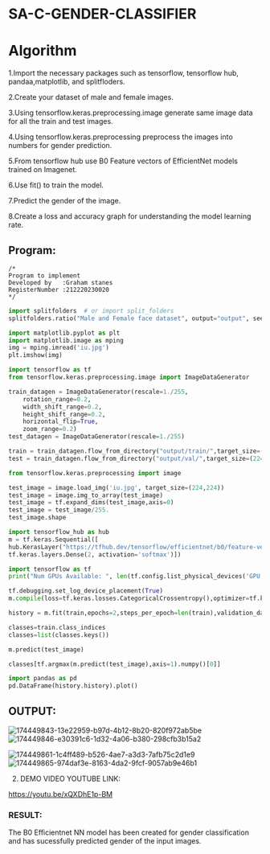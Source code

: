 # SA-C-GENDER-CLASSIFIER
# Algorithm
1.Import the necessary packages such as tensorflow, tensorflow hub, pandaa,matplotlib, and splitfloders.

2.Create your dataset of male and female images.

3.Using tensorflow.keras.preprocessing.image generate same image data for all the train and test images.

4.Using tensorflow.keras.preprocessing preprocess the images into numbers for gender prediction.

5.From tensorflow hub use B0 Feature vectors of EfficientNet models trained on Imagenet.

6.Use fit() to train the model.

7.Predict the gender of the image.

8.Create a loss and accuracy graph for understanding the model learning rate.

## Program:
```
/*
Program to implement 
Developed by   :Graham stanes
RegisterNumber :212220230020
*/
```
```python
import splitfolders  # or import split_folders
splitfolders.ratio("Male and Female face dataset", output="output", seed=1337, ratio=(.9, .1), group_prefix=None) # default values

import matplotlib.pyplot as plt
import matplotlib.image as mping
img = mping.imread('iu.jpg')
plt.imshow(img)

import tensorflow as tf
from tensorflow.keras.preprocessing.image import ImageDataGenerator

train_datagen = ImageDataGenerator(rescale=1./255,
    rotation_range=0.2,
    width_shift_range=0.2,
    height_shift_range=0.2,
    horizontal_flip=True,
    zoom_range=0.2)
test_datagen = ImageDataGenerator(rescale=1./255)

train = train_datagen.flow_from_directory("output/train/",target_size=(224,224),seed=42,batch_size=32,class_mode="categorical")
test = train_datagen.flow_from_directory("output/val/",target_size=(224,224),seed=42,batch_size=32,class_mode="categorical")

from tensorflow.keras.preprocessing import image

test_image = image.load_img('iu.jpg', target_size=(224,224))
test_image = image.img_to_array(test_image)
test_image = tf.expand_dims(test_image,axis=0)
test_image = test_image/255.
test_image.shape

import tensorflow_hub as hub
m = tf.keras.Sequential([
hub.KerasLayer("https://tfhub.dev/tensorflow/efficientnet/b0/feature-vector/1"),
tf.keras.layers.Dense(2, activation='softmax')])

import tensorflow as tf
print("Num GPUs Available: ", len(tf.config.list_physical_devices('GPU')))

tf.debugging.set_log_device_placement(True)
m.compile(loss=tf.keras.losses.CategoricalCrossentropy(),optimizer=tf.keras.optimizers.Adam(),metrics=["accuracy"])

history = m.fit(train,epochs=2,steps_per_epoch=len(train),validation_data=test,validation_steps=len(test))

classes=train.class_indices
classes=list(classes.keys())

m.predict(test_image)

classes[tf.argmax(m.predict(test_image),axis=1).numpy()[0]]

import pandas as pd
pd.DataFrame(history.history).plot()
```

## OUTPUT:
![174449843-13e22959-b97d-4b12-8b20-820f972ab5be](https://user-images.githubusercontent.com/75235488/174487748-0814dce9-5052-40d5-ab4b-36701fc4a060.PNG)
![174449846-e30391c6-1d32-4a06-b380-298cfb3b15a2](https://user-images.githubusercontent.com/75235488/174487764-f4357ca4-194e-42b2-be1b-145b114bbc5c.PNG)

![174449861-1c4ff489-b526-4ae7-a3d3-7afb75c2d1e9](https://user-images.githubusercontent.com/75235488/174487801-2c671f82-b71c-4111-90f1-a8e89eab6f11.PNG)
![174449865-974daf3e-8163-4da2-9fcf-9057ab9e46b1](https://user-images.githubusercontent.com/75235488/174487809-e6113647-1a82-4e90-9146-5651c7779933.PNG)


2. DEMO VIDEO YOUTUBE LINK:

https://youtu.be/xQXDhE1p-BM

### RESULT:

The B0 Efficientnet NN model has been created for gender classification and has sucessfully predicted gender of the input images.
